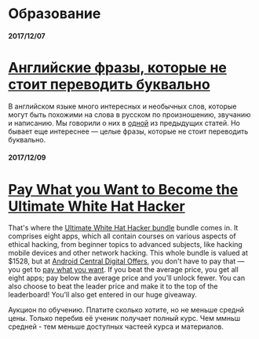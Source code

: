 # Образование

#### 2017/12/07

# [Английские фразы, которые не стоит переводить буквально](https://habrahabr.ru/company/englishdom/blog/344042/)

В английском языке много интересных и необычных слов, которые могут быть похожими на слова в русском по произношению, звучанию и написанию. Мы говорили о них в [одной](https://geektimes.ru/company/englishdom/blog/295431/) из предыдущих статей. Но бывает еще интереснее — целые фразы, которые не стоит переводить буквально.

#### 2017/12/09

# [Pay What you Want to Become the Ultimate White Hat Hacker](https://www.androidcentral.com/pay-what-you-want-become-ultimate-white-hat-hacker)

That's where the [Ultimate White Hat Hacker bundle](https://digitaloffers.androidcentral.com/sales/pwyw-white-hat-hacker-2018?utm_source=androidcentral.com&utm_medium=referral&utm_campaign=pwyw-white-hat-hacker-2018_121017&utm_term=scsf-266263&utm_content=a0x1a000003ajyv&scsonar=1) bundle comes in. It comprises eight apps, which all contain courses on various aspects of ethical hacking, from beginner topics to advanced subjects, like hacking mobile devices and other network hacking. This whole bundle is valued at $1528, but at [Android Central Digital Offers](https://digitaloffers.androidcentral.com/sales/pwyw-white-hat-hacker-2018?utm_source=androidcentral.com&utm_medium=referral&utm_campaign=pwyw-white-hat-hacker-2018_121017&utm_term=scsf-266263&utm_content=a0x1a000003ajyv&scsonar=1), you don't have to pay that — you get to [pay what you want](https://digitaloffers.androidcentral.com/sales/pwyw-white-hat-hacker-2018?utm_source=androidcentral.com&utm_medium=referral&utm_campaign=pwyw-white-hat-hacker-2018_121017&utm_term=scsf-266263&utm_content=a0x1a000003ajyv&scsonar=1). If you beat the average price, you get all eight apps; pay below the average price and you'll unlock fewer. You can also choose to beat the leader price and make it to the top of the leaderboard! You'll also get entered in our huge giveaway.

Аукцион по обучению. Платите сколько хотите, но не меньше среднй цены. Только перебив её ученик получает полный курс. Чем ммньш средней - тем меньше доступных частеей курса и материалов.

